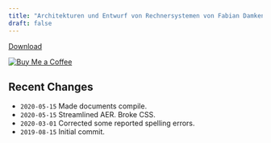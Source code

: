 ```yaml
---
title: "Architekturen und Entwurf von Rechnersystemen von Fabian Damken (deutsch)"
draft: false
---
```


[Download](aer-summary.pdf)

[![Buy Me a Coffee](https://cdn.ko-fi.com/cdn/kofi1.png?v=3)](https://ko-fi.com/fdamken)

## Recent Changes
- `2020-05-15` Made documents compile.
- `2020-05-15` Streamlined AER. Broke CSS.
- `2020-03-01` Corrected some reported spelling errors.
- `2019-08-15` Initial commit.
